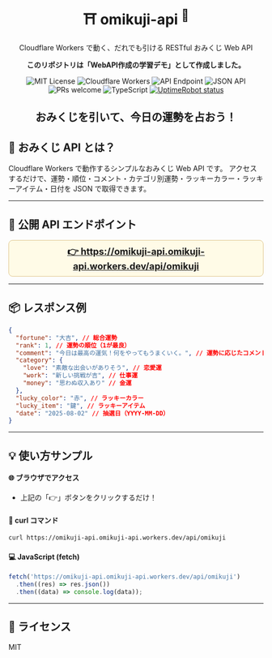 <div align="center">
  <h1>⛩️ omikuji-api <sup>🎲</sup></h1>
  <p>Cloudflare Workers で動く、だれでも引ける RESTful おみくじ Web API</p>
  <p><strong>このリポジトリは「WebAPI作成の学習デモ」として作成しました。</strong></p>

  <img src="https://img.shields.io/badge/license-MIT-green.svg" alt="MIT License">
  <img src="https://img.shields.io/badge/Cloudflare-Workers-orange?logo=cloudflare" alt="Cloudflare Workers">
  <img src="https://img.shields.io/badge/endpoint-GET%20%2Fapi%2Fomikuji-blue" alt="API Endpoint">
  <img src="https://img.shields.io/badge/JSON-API-lightgrey?logo=json" alt="JSON API">
  <img src="https://img.shields.io/badge/PRs-welcome-brightgreen.svg" alt="PRs welcome">
  <img src="https://img.shields.io/badge/Made%20with-TypeScript-3178c6?logo=typescript" alt="TypeScript">
  <a href="https://stats.uptimerobot.com/U2y0jt9Qes" target="_blank" rel="noopener noreferrer">
    <img src="https://img.shields.io/uptimerobot/status/m801076343-df7c7f5f2d506c5e562163d0?label=Uptime" alt="UptimeRobot status">
  </a>
</div>

## <p align="center">おみくじを引いて、今日の運勢を占おう！</p>

## 🎴 おみくじ API とは？

Cloudflare Workers で動作するシンプルなおみくじ Web API です。
アクセスするだけで、運勢・順位・コメント・カテゴリ別運勢・ラッキーカラー・ラッキーアイテム・日付を JSON で取得できます。

---

## 🏮 公開 API エンドポイント

<div align="center" style="margin:1em 0;">
  <a href="https://omikuji-api.omikuji-api.workers.dev/api/omikuji" target="_blank" rel="noopener noreferrer" style="font-size:1.3em;font-weight:bold; background:#fffbe7; border-radius:8px; padding:0.5em 1em; display:inline-block; border:1px solid #e0c68c;">
    👉 https://omikuji-api.omikuji-api.workers.dev/api/omikuji
  </a>
</div>

---

## 📦 レスポンス例

```json
{
  "fortune": "大吉", // 総合運勢
  "rank": 1, // 運勢の順位（1が最良）
  "comment": "今日は最高の運気！何をやってもうまくいく。", // 運勢に応じたコメント
  "category": {
    "love": "素敵な出会いがありそう", // 恋愛運
    "work": "新しい挑戦が吉", // 仕事運
    "money": "思わぬ収入あり" // 金運
  },
  "lucky_color": "赤", // ラッキーカラー
  "lucky_item": "鍵", // ラッキーアイテム
  "date": "2025-08-02" // 抽選日（YYYY-MM-DD）
}
```

---

## 💡 使い方サンプル

#### 🌐 ブラウザでアクセス

- 上記の「👉」ボタンをクリックするだけ！

#### 🐚 curl コマンド

```sh
curl https://omikuji-api.omikuji-api.workers.dev/api/omikuji
```

#### 💻 JavaScript (fetch)

```js
fetch('https://omikuji-api.omikuji-api.workers.dev/api/omikuji')
  .then((res) => res.json())
  .then((data) => console.log(data));
```

---

## 📝 ライセンス

MIT
